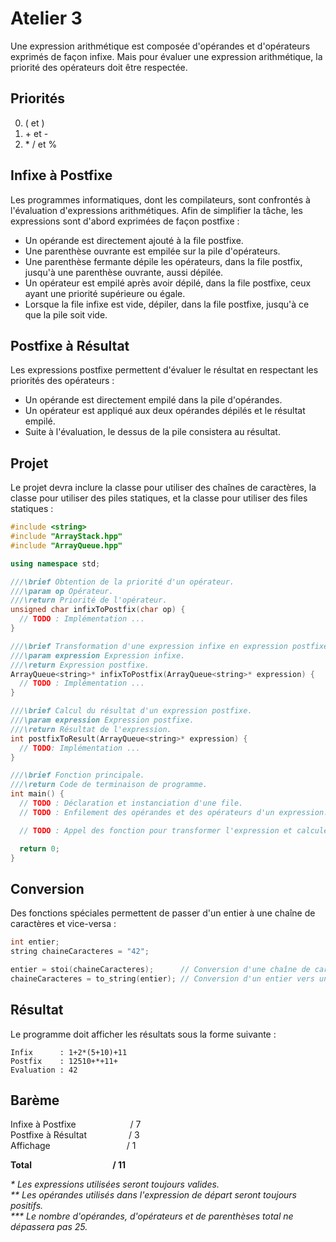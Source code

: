 # Atelier 3 #

Une expression arithmétique est composée d'opérandes et d'opérateurs exprimés de façon infixe. Mais pour évaluer une expression arithmétique, la priorité des opérateurs doit être respectée.

## Priorités ##

0. ( et )
1. \+ et -
2. \* / et %
   
## Infixe à Postfixe ##

Les programmes informatiques, dont les compilateurs, sont confrontés à l'évaluation d'expressions arithmétiques. Afin de simplifier la tâche, les expressions sont d'abord exprimées de façon postfixe :

- Un opérande est directement ajouté à la file postfixe.
- Une parenthèse ouvrante est empilée sur la pile d'opérateurs.
- Une parenthèse fermante dépile les opérateurs, dans la file postfix, jusqu'à une parenthèse ouvrante, aussi dépilée.
- Un opérateur est empilé après avoir dépilé, dans la file postfixe, ceux ayant une priorité supérieure ou égale.
- Lorsque la file infixe est vide, dépiler, dans la file postfixe, jusqu'à ce que la pile soit vide.
  
## Postfixe à Résultat ##

Les expressions postfixe permettent d'évaluer le résultat en respectant les priorités des opérateurs :

- Un opérande est directement empilé dans la pile d'opérandes.
- Un opérateur est appliqué aux deux opérandes dépilés et le résultat empilé.
- Suite à l'évaluation, le dessus de la pile consistera au résultat.

## Projet ##

Le projet devra inclure la classe pour utiliser des chaînes de caractères, la classe pour utiliser des piles statiques, et la classe pour utiliser des files statiques :

```cpp
#include <string>
#include "ArrayStack.hpp"
#include "ArrayQueue.hpp"

using namespace std;

///\brief Obtention de la priorité d'un opérateur.
///\param op Opérateur.
///\return Priorité de l'opérateur.
unsigned char infixToPostfix(char op) {
  // TODO : Implémentation ...
}

///\brief Transformation d'une expression infixe en expression postfixe.
///\param expression Expression infixe.
///\return Expression postfixe.
ArrayQueue<string>* infixToPostfix(ArrayQueue<string>* expression) {
  // TODO : Implémentation ...
}

///\brief Calcul du résultat d'un expression postfixe.
///\param expression Expression postfixe.
///\return Résultat de l'expression.
int postfixToResult(ArrayQueue<string>* expression) {
  // TODO: Implémentation ...
}

///\brief Fonction principale.
///\return Code de terminaison de programme.
int main() {
  // TODO : Déclaration et instanciation d'une file.
  // TODO : Enfilement des opérandes et des opérateurs d'un expression.

  // TODO : Appel des fonction pour transformer l'expression et calculer le résultat.

  return 0;
}
```

## Conversion ##

Des fonctions spéciales permettent de passer d'un entier à une chaîne de caractères et vice-versa :

```cpp
int entier;
string chaineCaracteres = "42";

entier = stoi(chaineCaracteres);      // Conversion d'une chaîne de caractères vers un entier.
chaineCaracteres = to_string(entier); // Conversion d'un entier vers une chaîne de caractères.
```

## Résultat ##

Le programme doit afficher les résultats sous la forme suivante :

```
Infix      : 1+2*(5+10)+11
Postfix    : 12510+*+11+
Evaluation : 42
```

## Barème ##

Infixe à Postfixe&nbsp;&nbsp;&nbsp;&nbsp;&nbsp;&nbsp;&nbsp;&nbsp;&nbsp;&nbsp;&nbsp;&nbsp;&nbsp;&nbsp;&nbsp;&nbsp;&nbsp;&nbsp;&nbsp;&nbsp;&nbsp; / 7<br>
Postfixe à Résultat&nbsp;&nbsp;&nbsp;&nbsp;&nbsp;&nbsp;&nbsp;&nbsp;&nbsp;&nbsp;&nbsp;&nbsp;&nbsp;&nbsp;&nbsp;&nbsp; / 3<br>
Affichage&nbsp;&nbsp;&nbsp;&nbsp;&nbsp;&nbsp;&nbsp;&nbsp;&nbsp;&nbsp;&nbsp;&nbsp;&nbsp;&nbsp;&nbsp;&nbsp;&nbsp;&nbsp;&nbsp;&nbsp;&nbsp;&nbsp;&nbsp;&nbsp;&nbsp;&nbsp;&nbsp;&nbsp;&nbsp;&nbsp; / 1<br>

**Total&nbsp;&nbsp;&nbsp;&nbsp;&nbsp;&nbsp;&nbsp;&nbsp;&nbsp;&nbsp;&nbsp;&nbsp;&nbsp;&nbsp;&nbsp;&nbsp;&nbsp;&nbsp;&nbsp;&nbsp;&nbsp;&nbsp;&nbsp;&nbsp;&nbsp;&nbsp;&nbsp;&nbsp;&nbsp;&nbsp;&nbsp;&nbsp;&nbsp;&nbsp;&nbsp;&nbsp;&nbsp;&nbsp; / 11**

*\* Les expressions utilisées seront toujours valides.*<br>
*\*\* Les opérandes utilisés dans l'expression de départ seront toujours positifs.*<br>
*\*\*\* Le nombre d'opérandes, d'opérateurs et de parenthèses total ne dépassera pas 25.*
